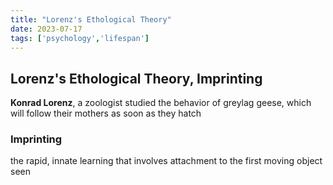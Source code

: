 ```yaml
---
title: "Lorenz's Ethological Theory"
date: 2023-07-17
tags: ['psychology','lifespan']
---
```

## Lorenz's Ethological Theory, Imprinting
**Konrad Lorenz**, a zoologist 
studied the behavior of greylag geese, which will follow their mothers as soon as they hatch
### Imprinting
the rapid, innate learning that involves attachment to the first moving object seen